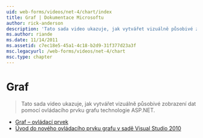```yaml
---
uid: web-forms/videos/net-4/chart/index
title: Graf | Dokumentace Microsoftu
author: rick-anderson
description: 'Tato sada video ukazuje, jak vytvářet vizuálně působivé zobrazení dat pomocí ovládacího prvku grafu technologie ASP.NET.'
ms.author: riande
ms.date: 11/14/2011
ms.assetid: c7ec18e5-45a1-4c18-b2d9-31f377d23a3f
msc.legacyurl: /web-forms/videos/net-4/chart
msc.type: chapter
---
```

<a name="chart"></a>Graf
====================
> Tato sada video ukazuje, jak vytvářet vizuálně působivé zobrazení dat pomocí ovládacího prvku grafu technologie ASP.NET.


- [Graf – ovládací prvek](aspnet-4-quick-hit-chart-control.md)
- [Úvod do nového ovládacího prvku grafu v sadě Visual Studio 2010](aspnet-4-how-do-i-introducing-the-new-chart-control-in-visual-studio-2010.md)

